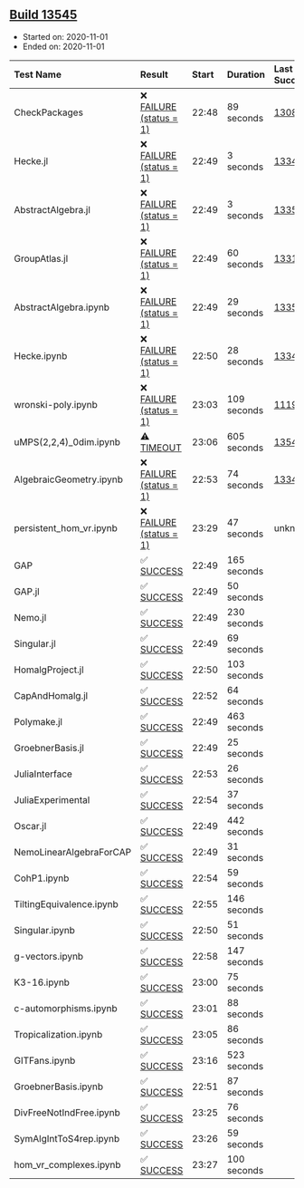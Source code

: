 ## [Build 13545](https://oscarci.mathematik.uni-kl.de/job/oscar/13545/)

* Started on: 2020-11-01
* Ended on: 2020-11-01

| Test Name    | Result | Start | Duration | Last Success | First Failure |
|:-------------|:-------|:------|:---------|:-------------|:--------------|
| CheckPackages | ❌ [FAILURE (status = 1)](https://oscarci.mathematik.uni-kl.de/job/oscar/13545/artifact/logs/build-13545/CheckPackages.log) | 22:48 | 89 seconds | [13085](https://oscarci.mathematik.uni-kl.de/job/oscar/13085/) | [13086](https://oscarci.mathematik.uni-kl.de/job/oscar/13086/) |
| Hecke.jl | ❌ [FAILURE (status = 1)](https://oscarci.mathematik.uni-kl.de/job/oscar/13545/artifact/logs/build-13545/Hecke.jl.log) | 22:49 | 3 seconds | [13341](https://oscarci.mathematik.uni-kl.de/job/oscar/13341/) | [13342](https://oscarci.mathematik.uni-kl.de/job/oscar/13342/) |
| AbstractAlgebra.jl | ❌ [FAILURE (status = 1)](https://oscarci.mathematik.uni-kl.de/job/oscar/13545/artifact/logs/build-13545/AbstractAlgebra.jl.log) | 22:49 | 3 seconds | [13355](https://oscarci.mathematik.uni-kl.de/job/oscar/13355/) | [13356](https://oscarci.mathematik.uni-kl.de/job/oscar/13356/) |
| GroupAtlas.jl | ❌ [FAILURE (status = 1)](https://oscarci.mathematik.uni-kl.de/job/oscar/13545/artifact/logs/build-13545/GroupAtlas.jl.log) | 22:49 | 60 seconds | [13311](https://oscarci.mathematik.uni-kl.de/job/oscar/13311/) | [13312](https://oscarci.mathematik.uni-kl.de/job/oscar/13312/) |
| AbstractAlgebra.ipynb | ❌ [FAILURE (status = 1)](https://oscarci.mathematik.uni-kl.de/job/oscar/13545/artifact/logs/build-13545/AbstractAlgebra.ipynb.log) | 22:49 | 29 seconds | [13355](https://oscarci.mathematik.uni-kl.de/job/oscar/13355/) | [13356](https://oscarci.mathematik.uni-kl.de/job/oscar/13356/) |
| Hecke.ipynb | ❌ [FAILURE (status = 1)](https://oscarci.mathematik.uni-kl.de/job/oscar/13545/artifact/logs/build-13545/Hecke.ipynb.log) | 22:50 | 28 seconds | [13341](https://oscarci.mathematik.uni-kl.de/job/oscar/13341/) | [13342](https://oscarci.mathematik.uni-kl.de/job/oscar/13342/) |
| wronski-poly.ipynb | ❌ [FAILURE (status = 1)](https://oscarci.mathematik.uni-kl.de/job/oscar/13545/artifact/logs/build-13545/wronski-poly.ipynb.log) | 23:03 | 109 seconds | [11192](https://oscarci.mathematik.uni-kl.de/job/oscar/11192/) | [11193](https://oscarci.mathematik.uni-kl.de/job/oscar/11193/) |
| uMPS(2,2,4)_0dim.ipynb | ⚠ [TIMEOUT](https://oscarci.mathematik.uni-kl.de/job/oscar/13545/artifact/logs/build-13545/uMPS-2-2-4-_0dim.ipynb.log) | 23:06 | 605 seconds | [13544](https://oscarci.mathematik.uni-kl.de/job/oscar/13544/) | [13545](https://oscarci.mathematik.uni-kl.de/job/oscar/13545/) |
| AlgebraicGeometry.ipynb | ❌ [FAILURE (status = 1)](https://oscarci.mathematik.uni-kl.de/job/oscar/13545/artifact/logs/build-13545/AlgebraicGeometry.ipynb.log) | 22:53 | 74 seconds | [13341](https://oscarci.mathematik.uni-kl.de/job/oscar/13341/) | [13342](https://oscarci.mathematik.uni-kl.de/job/oscar/13342/) |
| persistent_hom_vr.ipynb | ❌ [FAILURE (status = 1)](https://oscarci.mathematik.uni-kl.de/job/oscar/13545/artifact/logs/build-13545/persistent_hom_vr.ipynb.log) | 23:29 | 47 seconds | unknown | unknown |
| GAP | ✅ [SUCCESS](https://oscarci.mathematik.uni-kl.de/job/oscar/13545/artifact/logs/build-13545/GAP.log) | 22:49 | 165 seconds |  |  |
| GAP.jl | ✅ [SUCCESS](https://oscarci.mathematik.uni-kl.de/job/oscar/13545/artifact/logs/build-13545/GAP.jl.log) | 22:49 | 50 seconds |  |  |
| Nemo.jl | ✅ [SUCCESS](https://oscarci.mathematik.uni-kl.de/job/oscar/13545/artifact/logs/build-13545/Nemo.jl.log) | 22:49 | 230 seconds |  |  |
| Singular.jl | ✅ [SUCCESS](https://oscarci.mathematik.uni-kl.de/job/oscar/13545/artifact/logs/build-13545/Singular.jl.log) | 22:49 | 69 seconds |  |  |
| HomalgProject.jl | ✅ [SUCCESS](https://oscarci.mathematik.uni-kl.de/job/oscar/13545/artifact/logs/build-13545/HomalgProject.jl.log) | 22:50 | 103 seconds |  |  |
| CapAndHomalg.jl | ✅ [SUCCESS](https://oscarci.mathematik.uni-kl.de/job/oscar/13545/artifact/logs/build-13545/CapAndHomalg.jl.log) | 22:52 | 64 seconds |  |  |
| Polymake.jl | ✅ [SUCCESS](https://oscarci.mathematik.uni-kl.de/job/oscar/13545/artifact/logs/build-13545/Polymake.jl.log) | 22:49 | 463 seconds |  |  |
| GroebnerBasis.jl | ✅ [SUCCESS](https://oscarci.mathematik.uni-kl.de/job/oscar/13545/artifact/logs/build-13545/GroebnerBasis.jl.log) | 22:49 | 25 seconds |  |  |
| JuliaInterface | ✅ [SUCCESS](https://oscarci.mathematik.uni-kl.de/job/oscar/13545/artifact/logs/build-13545/JuliaInterface.log) | 22:53 | 26 seconds |  |  |
| JuliaExperimental | ✅ [SUCCESS](https://oscarci.mathematik.uni-kl.de/job/oscar/13545/artifact/logs/build-13545/JuliaExperimental.log) | 22:54 | 37 seconds |  |  |
| Oscar.jl | ✅ [SUCCESS](https://oscarci.mathematik.uni-kl.de/job/oscar/13545/artifact/logs/build-13545/Oscar.jl.log) | 22:49 | 442 seconds |  |  |
| NemoLinearAlgebraForCAP | ✅ [SUCCESS](https://oscarci.mathematik.uni-kl.de/job/oscar/13545/artifact/logs/build-13545/NemoLinearAlgebraForCAP.log) | 22:49 | 31 seconds |  |  |
| CohP1.ipynb | ✅ [SUCCESS](https://oscarci.mathematik.uni-kl.de/job/oscar/13545/artifact/logs/build-13545/CohP1.ipynb.log) | 22:54 | 59 seconds |  |  |
| TiltingEquivalence.ipynb | ✅ [SUCCESS](https://oscarci.mathematik.uni-kl.de/job/oscar/13545/artifact/logs/build-13545/TiltingEquivalence.ipynb.log) | 22:55 | 146 seconds |  |  |
| Singular.ipynb | ✅ [SUCCESS](https://oscarci.mathematik.uni-kl.de/job/oscar/13545/artifact/logs/build-13545/Singular.ipynb.log) | 22:50 | 51 seconds |  |  |
| g-vectors.ipynb | ✅ [SUCCESS](https://oscarci.mathematik.uni-kl.de/job/oscar/13545/artifact/logs/build-13545/g-vectors.ipynb.log) | 22:58 | 147 seconds |  |  |
| K3-16.ipynb | ✅ [SUCCESS](https://oscarci.mathematik.uni-kl.de/job/oscar/13545/artifact/logs/build-13545/K3-16.ipynb.log) | 23:00 | 75 seconds |  |  |
| c-automorphisms.ipynb | ✅ [SUCCESS](https://oscarci.mathematik.uni-kl.de/job/oscar/13545/artifact/logs/build-13545/c-automorphisms.ipynb.log) | 23:01 | 88 seconds |  |  |
| Tropicalization.ipynb | ✅ [SUCCESS](https://oscarci.mathematik.uni-kl.de/job/oscar/13545/artifact/logs/build-13545/Tropicalization.ipynb.log) | 23:05 | 86 seconds |  |  |
| GITFans.ipynb | ✅ [SUCCESS](https://oscarci.mathematik.uni-kl.de/job/oscar/13545/artifact/logs/build-13545/GITFans.ipynb.log) | 23:16 | 523 seconds |  |  |
| GroebnerBasis.ipynb | ✅ [SUCCESS](https://oscarci.mathematik.uni-kl.de/job/oscar/13545/artifact/logs/build-13545/GroebnerBasis.ipynb.log) | 22:51 | 87 seconds |  |  |
| DivFreeNotIndFree.ipynb | ✅ [SUCCESS](https://oscarci.mathematik.uni-kl.de/job/oscar/13545/artifact/logs/build-13545/DivFreeNotIndFree.ipynb.log) | 23:25 | 76 seconds |  |  |
| SymAlgIntToS4rep.ipynb | ✅ [SUCCESS](https://oscarci.mathematik.uni-kl.de/job/oscar/13545/artifact/logs/build-13545/SymAlgIntToS4rep.ipynb.log) | 23:26 | 59 seconds |  |  |
| hom_vr_complexes.ipynb | ✅ [SUCCESS](https://oscarci.mathematik.uni-kl.de/job/oscar/13545/artifact/logs/build-13545/hom_vr_complexes.ipynb.log) | 23:27 | 100 seconds |  |  |
